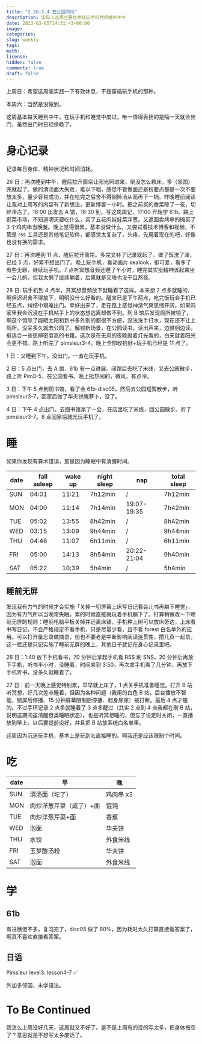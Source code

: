 ```yaml
---
title: "2.26-3.4 去公园吹风"
description: 实际上这周主要在熬夜玩手机然后睡到中午
date: 2023-03-05T14:31:43+08:00
image:
categories:
slug: weekly
tags:
math:
license:
hidden: false
comments: true
draft: false
---
```


上周日：希望这周能实践一下有效休息，不是穿插玩手机的那种。

本周六：当然是没做到。

这周基本每天睡到中午。在玩手机和睡觉中度过。唯一值得表扬的是隔一天就会出门，虽然出门时已经傍晚了。

# 身心记录

记录每日身体、精神状况和时间消耗。

26 日：再次睡到中午，醒后拉开窗帘让阳光照进来，倒没怎么赖床，多（邻国）完就起了。做的清汤面大失败，难以下咽，感觉不管做面还是粉要点都是一次不要放太多，量少容易成功，并在吃完之后舍不得倒掉汤从而再下一锅。昨晚睡前阅读让我对上周写的内容有了新想法，更新博客一小时。把之前买的香菜晾了一夜，切碎冷冻了。16:00 出发去 A 馆，16:30 到，写这周周记，17:00 开始学 61b。路上逛菜市场，不知道明天要吃什么，买了五花肉娃娃菜洋葱。又返回卖烤串的摊买了 3 个鸡肉串当晚餐。晚上觉得很累，基本没做什么，又尝试看技术博客和视频，不管是 rss 工具还是其他笔记软件，都感觉太复杂了，头疼，先用着现在的吧，好像也没有换的需求。

27 日：再次睡到 11 点，醒后拉开窗帘。多完又补了记录就起了。做了饭洗了澡，已经 5 点，好累不想出门了。晚上玩手机，看动画片 sealook，挺可爱，看多了有些无聊，继续玩手机。7 点听冥想音频还睡了半小时，睡完其实挺精神该起来坐一会儿的，但我太懒了继续躺着，后果就是又啥也没干且熬夜。

28 日: 玩手机到 4 点半，开冥想音频放下就睡着了这样。本来想 2 点多就睡的，啊但迟迟舍不得放下，明明没什么好看的。醒来已是下午两点，吃完饭玩会手机已经五点，纠结中艰难出门。幸好出来了，走在路上感觉神清气爽思绪开阔，如果闷家里我会沉浸在手机粘手上的状态想逃离却做不到。到 B 馆后发现厕所被锁了，啊这个馆除了能晒太阳和新书多外别的都很不方便，没法洗手打水，现在还不让上厕所。没呆多久就去公园了。解锁新场景，在公园读书，读出声来，边徘徊边读。挺适合一些思辨密度高的书籍。这次是在无风的夜晚就着灯光看的，白天就着阳光会更不错。路上听完了 pimsleur3-4。晚上全部收拾好+玩手机已经是 11 点了。

1 日：又睡到下午。没出门。一直在玩手机。

2 日：5 点出门，去 A 馆，61b 有一点进展。闭馆后去吃了米线，又去公园散步，路上听 Pim3-5，在公园看书。晚上挺热闹的，微风，有点冷。

3 日：下午 5 点到图书馆，看了会 61b-disc05，然后去公园短暂散步，听 pimsleur3-7，回家后做了华夫饼腌萝卜，没了。

4 日：下午 4 点出门，去图书馆呆了一会，在店里吃了米线，回公园散步。听了 pimsleur3-7。8 点回家后就光玩手机了。

# 睡

如果你发现有算术错误，那是因为睡眠中有清醒时间。

| date | fall asleep | wake up | night sleep | nap         | total sleep |
| ---- | ----------- | ------- | ----------- | ----------- | ----------- |
| SUN  | 04:01       | 11:21   | 7h12min     | /           | 7h12min     |
| MON  | 04:00       | 11:14   | 7h14min     | 19:07-19:35 | 7h42min     |
| TUE  | 05:02       | 13:55   | 8h42min     | /           | 8h42min     |
| WED  | 03:15       | 13:09   | 9h44min     | /           | 9h44min     |
| THU  | 04:46       | 11:07   | 6h11min     | /           | 6h11min     |
| FRI  | 05:00       | 14:13   | 8h54min     | 20:22-21:04 | 9h40min     |
| SAT  | 05:22       | 10:39   | 5h4min      | /           | 5h4min      |

## 睡前无屏

发现我有力气的时候才会实施「关掉一切屏幕上床写日记看会儿书再躺下睡觉」，因为有力气所以当晚常失眠，累的时候直接就玩着手机躺下了。打算稍微改一下睡前无屏的规则：睡前电脑平板关掉并远离床铺，手机种上树可以放床旁边，上床看书写日记，不会严格规定不看手机，只是尽量少看，且不看 forest 白名单外的应用。可以打开备忘录做摘录，但也不要老是中断影响阅读连贯性，攒几页一起录。这一栏还是只记实施了睡前无屏的晚上，其他日子就记在身心记录里吧。

26 日：1:40 放下手机看书，70 分钟后拿起手机看 RSS 刷 SNS，20 分钟后再放下手机，听书半小时，没睡着，时间来到 3:50，再次拿手机看了几分钟，再放下手机听书，没多久就睡着了。

27 日：前一天晚上感觉特别累，早早就上床了，1 点关手机准备睡觉。打开 B 站听冥想，好几次差点睡着，但因为各种问题（我用的白色 B 站，后台播放不智能，锁屏后停播、15 分钟屏幕限制后停播、起身尿尿）被打断。最后 4 点才睡的。不过手环记录 2 点多就睡着了 3 点多醒过（其实 2 点到 4 点我都在刷 B 站，说明这期间虽清醒但类睡眠状态）。也是听冥想睡的，但忘了设定时关闭，一直播放到早上。以后要提前设好，并且把 B 站放系统白名单里。

这周因为沉迷玩手机，基本上是玩到吐直接睡的。啊我还是应该限制个时间。

# 吃

| date | 早                      | 晚        |
| ---- | ----------------------- | --------- |
| SUN  | 清汤面（坨了）          | 鸡肉串 x3 |
| MON  | 肉炒洋葱芹菜（咸了）+面 | 馄饨      |
| TUE  | 肉炒洋葱芹菜+面         | 香蕉      |
| WED  | 泡面                    | 华夫饼    |
| THU  | 水饺                    | 外食米线  |
| FRI  | 玉梦酸汤粉              | 华夫饼    |
| SAT  | 泡面                    | 外食米线  |

# 学

## 61b

有进展但不多，复习完了，disc05 做了 80%，因为耗时太久打算直接看答案了，啊真不喜欢直接看答案。

## 日语

Pimsleur level3: lesson4-7 ✅

外加多邻国，未学语法。

# To Be Continued

我怎么上周没好几天，这周就又不好了。是不是上周有的没的写太多，把身体掏空了？意思就是不想写太多废话了。
